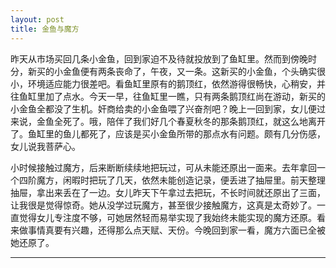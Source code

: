 ```yaml
---
layout: post
title: 金鱼与魔方
---
```

昨天从市场买回几条小金鱼，回到家迫不及待就投放到了鱼缸里。然而到傍晚时分，新买的小金鱼便有两条丧命了，午夜，又一条。这新买的小金鱼，个头确实很小，环境适应能力很差吧。看鱼缸里原有的鹅顶红，依然游得很畅快，心稍安，并往鱼缸里加了点水。今天一早，往鱼缸里一瞧，只有两条鹅顶红尚在游动，新买的小金鱼全都没了生机。奸商给卖的小金鱼喂了兴奋剂吧？晚上一回到家，女儿便过来说，金鱼全死了。哦，陪伴了我们好几个春夏秋冬的那条鹅顶红，就这么地离开了。鱼缸里的鱼儿都死了，应该是买小金鱼所带的那点水有问题。颇有几分伤感，女儿说我菩萨心。

小时候接触过魔方，后来断断续续地把玩过，可从未能还原出一面来。去年拿回一个四阶魔方，闲暇时把玩了几天，依然未能创造记录，便丢进了抽屉里。前天整理抽屉，拿出来丢在了一边。女儿昨天下午拿过去把玩，不长时间就还原出了三面，让我很是觉得惊奇。她从没学过玩魔方，甚至很少接触魔方，这真是太奇妙了。一直觉得女儿专注度不够，可她居然轻而易举实现了我始终未能实现的魔方还原。看来做事情真要有兴趣，还得那么点天赋、天份。今晚回到家一看，魔方六面已全被她还原了。


----------
